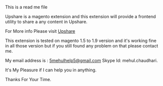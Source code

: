This is a read me file

Upshare is a magento extension and this extension will provide a frontend utility to share a any content in Upshare.

For More info Please visit <a href="https://www.upshare.co/partners/sign_up?origin=wp" target="_blank">Upshare</a>

This extension is tested on magento 1.5 to 1.9 version and it's working fine in all those version but if you still found any problem on that please contact me.

My email address is : 5mehulhelp5@gmail.com
Skype Id: mehul.chaudhari.

It's My Pleasure if I can help you in anything.

Thanks For Your Time.
